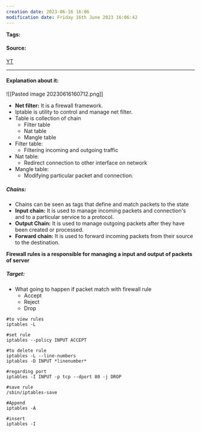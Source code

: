 ```yaml
---
creation date: 2023-06-16 16:06
modification date: Friday 16th June 2023 16:06:42
---
```


**Tags:** 

#### Source:
[YT](https://www.youtube.com/watch?v=6Ra17Qpj68c)

--------------------------------------

#### Explanation about it:

![[Pasted image 20230616160712.png]]

* **Net filter:** It is a firewall framework.
* Iptable is utility to control and manage net filter.
* Table is collection of chain
	* Filter table
	* Nat table
	* Mangle table
* Filter table:
	* Filtering incoming and outgoing traffic
* Nat table:
	* Redirect connection to other interface on network
* Mangle table:
	* Modifying particular packet and connection.


##### Chains:

* Chains can be seen as tags that define and match packets to the state
* **Input chain:** It is used to manage incoming packets and connection's and to a particular service to a protocol.
* **Output Chain:** It is used to manage outgoing packets after they have been created or processed.
* **Forward chain:** It is used to forward incoming packets from their source to the destination.

**Firewall rules is a responsible for managing a input and output of packets of server**

##### Target:

* What going to happen if packet match with firewall rule
	* Accept
	* Reject
	* Drop


```
#to view rules
iptables -L

#set rule
iptables --policy INPUT ACCEPT

#to delete rule
iptables -L --line-numbers
iptables -D INPUT *linenumber*

#regarding port
iptables -I INPUT -p tcp --dport 80 -j DROP

#save rule
/sbin/iptables-save

#Append
iptables -A

#insert
iptables -I
``` 